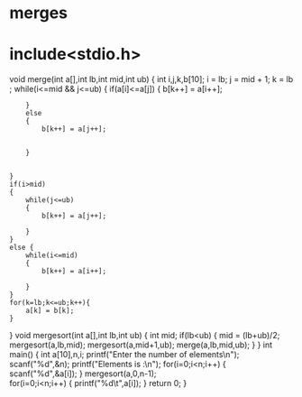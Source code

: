 # merges
# include<stdio.h>

void merge(int a[],int lb,int mid,int ub)
{
    int i,j,k,b[10];
    i = lb;
    j = mid + 1;
    k = lb ; 
    while(i<=mid && j<=ub)
    {
        if(a[i]<=a[j])
        {
            b[k++] = a[i++];
           
        }
        else
        {
            b[k++] = a[j++];
           
          
        }
      
        
    }
    if(i>mid)
    {
        while(j<=ub)
        {
            b[k++] = a[j++];
           
        }
    }
    else {
        while(i<=mid)
        {
            b[k++] = a[i++];
          
        }
    }
    for(k=lb;k<=ub;k++){
        a[k] = b[k];
    }
}
void mergesort(int a[],int lb,int ub)
{
    int mid;
    if(lb<ub)
    {
       mid = (lb+ub)/2;
       mergesort(a,lb,mid);
       mergesort(a,mid+1,ub);
       merge(a,lb,mid,ub);
    }
}
int main()
{
    int a[10],n,i;
     printf("Enter the number of elements\n");
    scanf("%d",&n);
    printf("Elements is :\n");
    for(i=0;i<n;i++)
    {
        scanf("%d",&a[i]);
    }
    mergesort(a,0,n-1);  
    for(i=0;i<n;i++)
    {
         printf("%d\t",a[i]);
    }
    return 0;
}

